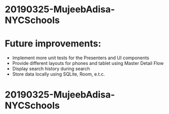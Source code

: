# 20190325-MujeebAdisa-NYCSchools

# Future improvements:

- Implement more unit tests for the Presenters and UI components
- Provide different layouts for phones and tablet using Master Detail Flow
- Display search history during search
- Store data locally using SQLite, Room, e.t.c.

# 20190325-MujeebAdisa-NYCSchools
